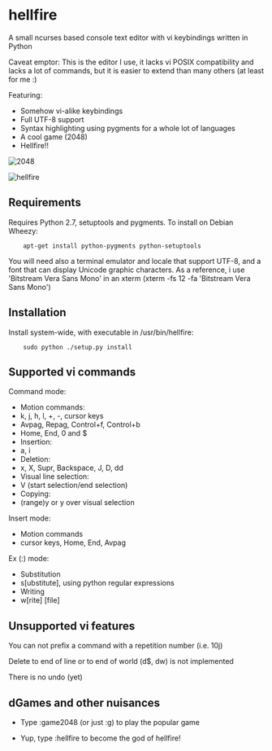 hellfire
========

A small ncurses based console text editor with vi keybindings written in Python

Caveat emptor: This is the editor I use, it lacks vi POSIX compatibility
and lacks a lot of commands, but it is easier to extend than many others (at
least for me :)

Featuring:
 - Somehow vi-alike keybindings
 - Full UTF-8 support
 - Syntax highlighting using pygments for a whole lot of languages
 - A cool game (2048)
 - Hellfire!!

![2048](http://i.imgur.com/qxjJXSn.png)

![hellfire](http://i.imgur.com/JfvlU7n.png)

Requirements
------------

Requires Python 2.7, setuptools and pygments. To install on Debian Wheezy:

        apt-get install python-pygments python-setuptools

You will need also a terminal emulator and locale that support UTF-8, and a
font that can display Unicode graphic characters. As a reference, i use
'Bitstream Vera Sans Mono' in an xterm (xterm -fs 12 -fa 'Bitstream Vera Sans
Mono')

Installation
------------
Install system-wide, with executable in /usr/bin/hellfire:

        sudo python ./setup.py install

Supported vi commands
---------------------
Command mode:

 - Motion commands:
  - k, j, h, l, +, -, cursor keys
  - Avpag, Repag, Control+f, Control+b
  - Home, End, 0 and $
 - Insertion:
  - a, i
 - Deletion:
  - x, X, Supr, Backspace, J, D, dd
 - Visual line selection:
  - V (start selection/end selection)
 - Copying:
  - (range)y or y over visual selection

Insert mode:

 - Motion commands
  - cursor keys, Home, End, Avpag

Ex (:) mode:
 - Substitution
  - s[ubstitute], using python regular expressions
 - Writing
  - w[rite] [file]

Unsupported vi features
-----------------------

You can not prefix a command with a repetition number (i.e. 10j)

Delete to end of line or to end of world (d$, dw) is not implemented

There is no undo (yet)

dGames and other nuisances
-------------------------

 - Type :game2048 (or just :g) to play the popular game

 - Yup, type :hellfire to become the god of hellfire!

